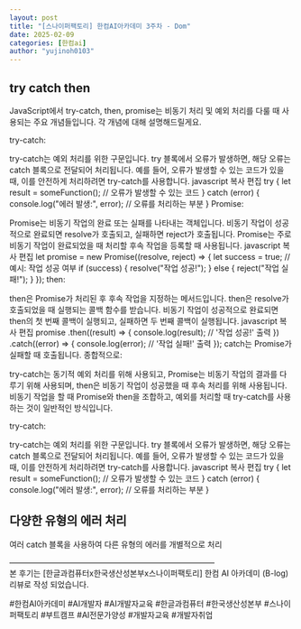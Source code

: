 ```yaml
---
layout: post
title: "[스나이퍼팩토리] 한컴AI아카데미 3주차 - Dom"
date: 2025-02-09
categories: [한컴ai]
author: "yujinoh0103"
---
```


## try catch then

JavaScript에서 try-catch, then, promise는 비동기 처리 및 예외 처리를 다룰 때 사용되는 주요 개념들입니다. 각 개념에 대해 설명해드릴게요.

try-catch:

try-catch는 예외 처리를 위한 구문입니다.
try 블록에서 오류가 발생하면, 해당 오류는 catch 블록으로 전달되어 처리됩니다.
예를 들어, 오류가 발생할 수 있는 코드가 있을 때, 이를 안전하게 처리하려면 try-catch를 사용합니다.
javascript
복사
편집
try {
let result = someFunction(); // 오류가 발생할 수 있는 코드
} catch (error) {
console.log("에러 발생:", error); // 오류를 처리하는 부분
}
Promise:

Promise는 비동기 작업의 완료 또는 실패를 나타내는 객체입니다.
비동기 작업이 성공적으로 완료되면 resolve가 호출되고, 실패하면 reject가 호출됩니다.
Promise는 주로 비동기 작업이 완료되었을 때 처리할 후속 작업을 등록할 때 사용됩니다.
javascript
복사
편집
let promise = new Promise((resolve, reject) => {
let success = true; // 예시: 작업 성공 여부
if (success) {
resolve("작업 성공!");
} else {
reject("작업 실패!");
}
});
then:

then은 Promise가 처리된 후 후속 작업을 지정하는 메서드입니다.
then은 resolve가 호출되었을 때 실행되는 콜백 함수를 받습니다. 비동기 작업이 성공적으로 완료되면 then의 첫 번째 콜백이 실행되고, 실패하면 두 번째 콜백이 실행됩니다.
javascript
복사
편집
promise
.then((result) => {
console.log(result); // '작업 성공!' 출력
})
.catch((error) => {
console.log(error); // '작업 실패!' 출력
});
catch는 Promise가 실패할 때 호출됩니다.
종합적으로:

try-catch는 동기적 예외 처리를 위해 사용되고,
Promise는 비동기 작업의 결과를 다루기 위해 사용되며,
then은 비동기 작업이 성공했을 때 후속 처리를 위해 사용됩니다.
비동기 작업을 할 때 Promise와 then을 조합하고, 예외를 처리할 때 try-catch를 사용하는 것이 일반적인 방식입니다.

try-catch:

try-catch는 예외 처리를 위한 구문입니다.
try 블록에서 오류가 발생하면, 해당 오류는 catch 블록으로 전달되어 처리됩니다.
예를 들어, 오류가 발생할 수 있는 코드가 있을 때, 이를 안전하게 처리하려면 try-catch를 사용합니다.
javascript
복사
편집
try {
let result = someFunction(); // 오류가 발생할 수 있는 코드
} catch (error) {
console.log("에러 발생:", error); // 오류를 처리하는 부분
}

## 다양한 유형의 에러 처리

여러 catch 블록을 사용하여 다른 유형의 에러를 개별적으로 처리

<div class="end">
——————————————————————————<br/>
본 후기는 [한글과컴퓨터x한국생산성본부x스나이퍼팩토리] 한컴 AI 아카데미 (B-log) 리뷰로 작성 되었습니다.

#한컴AI아카데미 #AI개발자 #AI개발자교육 #한글과컴퓨터 #한국생산성본부 #스나이퍼팩토리 #부트캠프 #AI전문가양성 #개발자교육 #개발자취업

</div>

